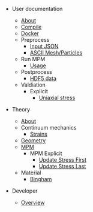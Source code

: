 <!-- docs/_sidebar.md -->

* User documentation

  * [About](user/about.md)
  * [Compile](user/compile.md)
  * [Docker](user/docker.md)
  * Preprocess
    * [Input JSON](user/preprocess/input.md)
    * [ASCII Mesh/Particles](user/preprocess/ascii-mesh-particles.md)
  * Run MPM
    * [Usage](user/run/usage.md)
  * Postprocess
    * [HDF5 data](user/postprocess/hdf5.md)
  * Valdiation
    * Explicit
      * [Uniaxial stress](user/validation/explicit/uniaxial-stress.md)
* Theory

  * [About](theory/about.md)
  * Continuum mechanics
    * [Strains](theory/continuum-mechanics/strain.md)
  * [Geometry](theory/mathematics/geometry.md)
  * [MPM](theory/mpm.md)
    * MPM Explicit
      * [Update Stress First](theory/usf.md)
      * [Update Stress Last](theory/usl.md)
  * Material
    * [Bingham](theory/material/bingham.md)


* Developer

  * [Overview](code/overview.md)
